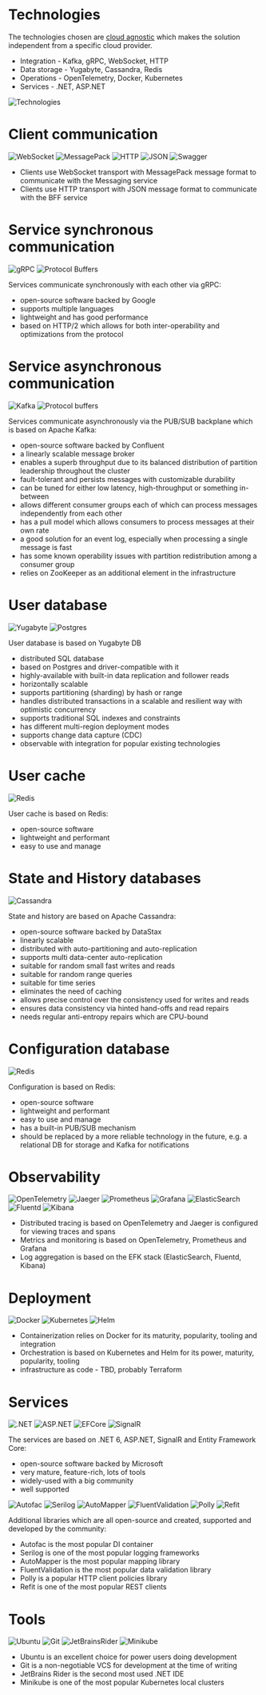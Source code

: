 # Technologies

The technologies chosen are [cloud agnostic](https://codersociety.com/blog/articles/cloud-agnostic) which makes the solution independent from a specific cloud provider.

* Integration - Kafka, gRPC, WebSocket, HTTP
* Data storage - Yugabyte, Cassandra, Redis
* Operations - OpenTelemetry, Docker, Kubernetes
* Services - .NET, ASP.NET

![Technologies](images/cecochat-08-technologies.png)

# Client communication

![WebSocket](tech-images/websocket.webp)
![MessagePack](tech-images/messagepack.webp)
![HTTP](tech-images/http.png)
![JSON](tech-images/json.png)
![Swagger](tech-images/swagger.png)

* Clients use WebSocket transport with MessagePack message format to communicate with the Messaging service
* Clients use HTTP transport with JSON message format to communicate with the BFF service

# Service synchronous communication

![gRPC](tech-images/grpc.png)
![Protocol Buffers](tech-images/protocol-buffers.png)

Services communicate synchronously with each other via gRPC:
* open-source software backed by Google
* supports multiple languages
* lightweight and has good performance
* based on HTTP/2 which allows for both inter-operability and optimizations from the protocol

# Service asynchronous communication

![Kafka](tech-images/kafka.png)
![Protocol buffers](tech-images/protocol-buffers.png)

Services communicate asynchronously via the PUB/SUB backplane which is based on Apache Kafka:
* open-source software backed by Confluent
* a linearly scalable message broker
* enables a superb throughput due to its balanced distribution of partition leadership throughout the cluster
* fault-tolerant and persists messages with customizable durability
* can be tuned for either low latency, high-throughput or something in-between
* allows different consumer groups each of which can process messages independently from each other
* has a pull model which allows consumers to process messages at their own rate
* a good solution for an event log, especially when processing a single message is fast
* has some known operability issues with partition redistribution among a consumer group
* relies on ZooKeeper as an additional element in the infrastructure

# User database

![Yugabyte](tech-images/yugabyte.png)
![Postgres](tech-images/postgres.webp)

User database is based on Yugabyte DB

* distributed SQL database
* based on Postgres and driver-compatible with it
* highly-available with built-in data replication and follower reads
* horizontally scalable
* supports partitioning (sharding) by hash or range
* handles distributed transactions in a scalable and resilient way with optimistic concurrency
* supports traditional SQL indexes and constraints
* has different multi-region deployment modes
* supports change data capture (CDC)
* observable with integration for popular existing technologies

# User cache

![Redis](tech-images/redis.png)

User cache is based on Redis:
* open-source software
* lightweight and performant
* easy to use and manage

# State and History databases

![Cassandra](tech-images/cassandra.png)

State and history are based on Apache Cassandra:
* open-source software backed by DataStax
* linearly scalable
* distributed with auto-partitioning and auto-replication
* supports multi data-center auto-replication
* suitable for random small fast writes and reads
* suitable for random range queries
* suitable for time series
* eliminates the need of caching
* allows precise control over the consistency used for writes and reads
* ensures data consistency via hinted hand-offs and read repairs
* needs regular anti-entropy repairs which are CPU-bound

# Configuration database

![Redis](tech-images/redis.png)

Configuration is based on Redis:
* open-source software
* lightweight and performant
* easy to use and manage
* has a built-in PUB/SUB mechanism
* should be replaced by a more reliable technology in the future, e.g. a relational DB for storage and Kafka for notifications

# Observability

![OpenTelemetry](tech-images/open-telemetry.png)
![Jaeger](tech-images/jaeger.png)
![Prometheus](tech-images/prometheus.png)
![Grafana](tech-images/grafana.png)
![ElasticSearch](tech-images/elasticsearch.png)
![Fluentd](tech-images/fluentd.png)
![Kibana](tech-images/kibana.png)

* Distributed tracing is based on OpenTelemetry and Jaeger is configured for viewing traces and spans
* Metrics and monitoring is based on OpenTelemetry, Prometheus and Grafana
* Log aggregation is based on the EFK stack (ElasticSearch, Fluentd, Kibana)

# Deployment

![Docker](tech-images/docker.png)
![Kubernetes](tech-images/kubernetes.webp)
![Helm](tech-images/helm.webp)

* Containerization relies on Docker for its maturity, popularity, tooling and integration
* Orchestration is based on Kubernetes and Helm for its power, maturity, popularity, tooling
* infrastructure as code - TBD, probably Terraform

# Services

![.NET](tech-images/dotnet.png)
![ASP.NET](tech-images/aspnet.png)
![EFCore](tech-images/efcore.png)
![SignalR](tech-images/signalr.webp)

The services are based on .NET 6, ASP.NET, SignalR and Entity Framework Core:
* open-source software backed by Microsoft
* very mature, feature-rich, lots of tools
* widely-used with a big community
* well supported

![Autofac](tech-images/autofac.png)
![Serilog](tech-images/serilog.png)
![AutoMapper](tech-images/automapper.webp)
![FluentValidation](tech-images/fluent-validation.png)
![Polly](tech-images/polly.png)
![Refit](tech-images/refit.png)

Additional libraries which are all open-source and created, supported and developed by the community:
* Autofac is the most popular DI container
* Serilog is one of the most popular logging frameworks
* AutoMapper is the most popular mapping library
* FluentValidation is the most popular data validation library
* Polly is a popular HTTP client policies library
* Refit is one of the most popular REST clients

# Tools

![Ubuntu](tech-images/ubuntu.webp)
![Git](tech-images/git.webp)
![JetBrainsRider](tech-images/jetbrains-rider.png)
![Minikube](tech-images/minikube.webp)

* Ubuntu is an excellent choice for power users doing development
* Git is a non-negotiable VCS for development at the time of writing
* JetBrains Rider is the second most used .NET IDE
* Minikube is one of the most popular Kubernetes local clusters

